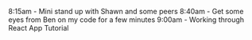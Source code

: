 8:15am - Mini stand up with Shawn and some peers
8:40am - Get some eyes from Ben on my code for a few minutes
9:00am - Working through React App Tutorial